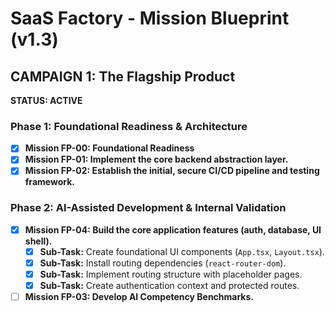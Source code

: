 # SaaS Factory - Mission Blueprint (v1.3)

## CAMPAIGN 1: The Flagship Product
**STATUS: ACTIVE**

### Phase 1: Foundational Readiness & Architecture
* [X] **Mission FP-00: Foundational Readiness**
* [X] **Mission FP-01: Implement the core backend abstraction layer.**
* [X] **Mission FP-02: Establish the initial, secure CI/CD pipeline and testing framework.**

### Phase 2: AI-Assisted Development & Internal Validation
* [X] **Mission FP-04: Build the core application features (auth, database, UI shell).**
    * [X] **Sub-Task:** Create foundational UI components (`App.tsx`, `Layout.tsx`).
    * [X] **Sub-Task:** Install routing dependencies (`react-router-dom`).
    * [X] **Sub-Task:** Implement routing structure with placeholder pages.
    * [X] **Sub-Task:** Create authentication context and protected routes.
* [ ] **Mission FP-03: Develop AI Competency Benchmarks.**